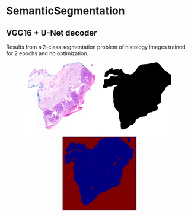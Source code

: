 # SemanticSegmentation

## VGG16 + U-Net decoder
Results from a 2-class segmentation problem of histology images trained for 2 epochs and no optimization.

<div style="text-align: center">
<img src="./assets/input.png" width="200">
<img src="./assets/mask.png" width="200">
<img src="./assets/segmentation.png" width="200">
</div>


